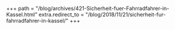 +++
path = "/blog/archives/421-Sicherheit-fuer-Fahrradfahrer-in-Kassel.html"
extra.redirect_to = "/blog/2018/11/21/sicherheit-fur-fahrradfahrer-in-kassel/"
+++
